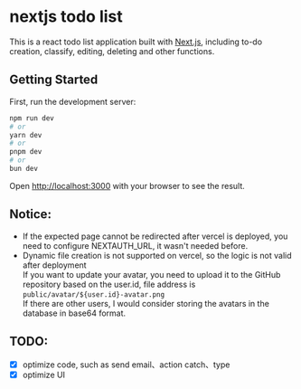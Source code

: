 # nextjs todo list

 This is a react todo list application built with [Next.js](https://nextjs.org/), including to-do creation, classify, editing, deleting and other functions.

## Getting Started

First, run the development server:

```bash
npm run dev
# or
yarn dev
# or
pnpm dev
# or
bun dev
```

Open [http://localhost:3000](http://localhost:3000) with your browser to see the result.

## Notice:
- If the expected page cannot be redirected after vercel is deployed, you need to configure NEXTAUTH_URL, it wasn't needed before.
- Dynamic file creation is not supported on vercel, so the logic is not valid after deployment\
  If you want to update your avatar, you need to upload it to the GitHub repository based on the user.id, file address is `public/avatar/${user.id}-avatar.png`\
  If there are other users, I would consider storing the avatars in the database in base64 format.


## TODO:

- [x] optimize code, such as send email、action catch、type
- [x] optimize UI